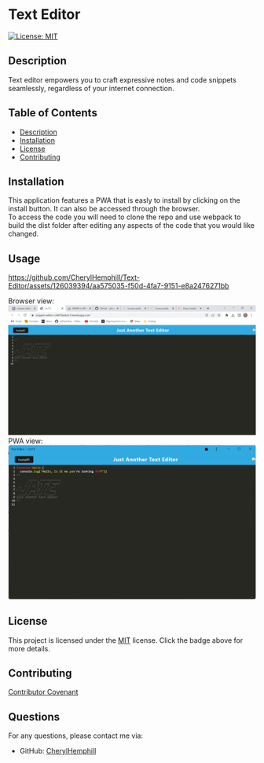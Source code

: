 
# Text Editor

[![License: MIT](https://img.shields.io/badge/License-MIT-yellow.svg)](https://opensource.org/licenses/MIT)

## Description
Text editor empowers you to craft expressive notes and code snippets seamlessly, regardless of your internet connection. 

## Table of Contents
* [Description](#description)
* [Installation](#installation)
* [License](#license)
* [Contributing](#contributing)


## Installation
This application features a PWA that is easly to install by clicking on the install button. It can also be accessed through the browser. <br> To access the code you will need to clone the repo and use webpack to build the dist folder after editing any aspects of the code that you would like changed.

## Usage


https://github.com/CherylHemphill/Text-Editor/assets/126039394/aa575035-f50d-4fa7-9151-e8a2476271bb


Browser view:
![alt text](./client/src/images/screenshot-browser.png)
<br>
PWA view:
![alt text](./client/src/images/screenshot-pwa.png)

## License

This project is licensed under the [MIT](https://opensource.org/licenses/MIT) license. Click the badge above for more details.


## Contributing
[Contributor Covenant](https://www.contributor-covenant.org/)



## Questions
For any questions, please contact me via:
* GitHub: [CherylHemphill](https://github.com/CherylHemphill)
